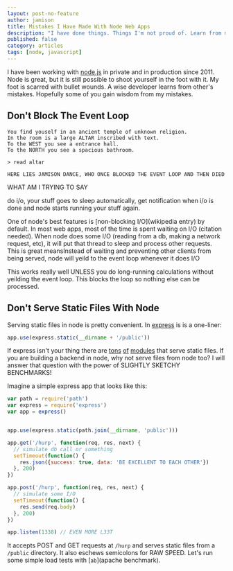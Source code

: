 ```yaml
---
layout: post-no-feature
author: jamison
title: Mistakes I Have Made With Node Web Apps
description: "I have done things. Things I'm not proud of. Learn from my mistakes."
published: false
category: articles
tags: [node, javascript]
---
```


I have been working with [node.js](http://nodejs.org/) in private and in
production since 2011. Node is great, but it is still possible to shoot
yourself in the foot with it. My foot is scarred with bullet wounds. A wise
developer learns from other's mistakes. Hopefully some of you gain wisdom from
my mistakes.

## Don't Block The Event Loop
```
You find youself in an ancient temple of unknown religion.
In the room is a large ALTAR inscribed with text.
To the WEST you see a entrance hall.
To the NORTH you see a spacious bathroom.

> read altar

HERE LIES JAMISON DANCE, WHO ONCE BLOCKED THE EVENT LOOP AND THEN DIED
```

WHAT AM I TRYING TO SAY

do i/o, your stuff goes to sleep automatically, get notification when i/o
is done and node starts running your stuff again.

One of node's best features is [non-blocking I/O](wikipedia entry) by default.
In most web apps, most of the time is spent waiting on I/O (citation needed).
When node does some I/O (reading from a db, making a network request, etc), it
will put that thread to sleep and process other requests. This is great
meansInstead of waiting and preventing other clients from being served, node will
yeild to the event loop whenever it does I/O

This works really well UNLESS you do long-running calculations without yeilding
the event loop. This blocks the loop so nothing else can be processed.

## Don't Serve Static Files With Node
Serving static files in node is pretty convenient. In
[express](http://expressjs.org) is is a one-liner:

```javascript
app.use(express.static(__dirname + '/public'))
```

If express isn't your thing there are [tons]() [of]() [modules]() that serve
static files. If you are building a backend in node, why not serve files from
node too? I will answer that question with the power of SLIGHTLY SKETCHY
BENCHMARKS!

Imagine a simple express app that looks like this:

```javascript
var path = require('path')
var express = require('express')
var app = express()


app.use(express.static(path.join(__dirname, 'public')))

app.get('/hurp', function(req, res, next) {
  // simulate db call or something
  setTimeout(function() {
    res.json({success: true, data: 'BE EXCELLENT TO EACH OTHER'})
  }, 200)
})

app.post('/hurp', function(req, res, next) {
  // simulate some I/O
  setTimeout(function() {
    res.send(req.body)
  }, 200)
})

app.listen(1338) // EVEN MORE L33T
```

It accepts POST and GET requests at `/hurp` and serves static files from a
`/public` directory. It also eschews semicolons for RAW SPEED. Let's run some
simple load tests with [`ab`](apache benchmark).
